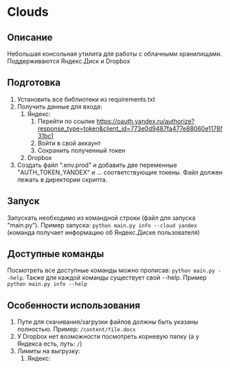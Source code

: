 # Clouds

## Описание
Небольшая консольная утилита для работы с облачными хранилищами. Поддерживаются Яндекс.Диск и Dropbox

## Подготовка
1. Установить все библиотеки из requirements.txt
2. Получить данные для входа:
    1. Яндекс: 
       1. Перейти по ссылке https://oauth.yandex.ru/authorize?response_type=token&client_id=773e0d9487fa477e88060e1178f31bc1
       2. Войти в свой аккаунт
       3. Сохранить полученный токен
    2. Dropbox
3. Создать файл ".env.prod" и добавить две переменные "AUTH_TOKEN_YANDEX" и ... соответствующие токены. Файл должен лежать в директории скрипта.

## Запуск
Запускать необходимо из командной строки (файл для запуска "main.py"). Пример запуска: 
```python main.py info --cloud yandex``` (команда получает информацию об Яндекс.Диске пользователя)

## Доступные команды
Посмотреть все доступные команды можно прописав: ```python main.py --help```.
Также для каждой команды существует свой --help. Пример ```python main.py info --help```

## Особенности использования
1. Пути для скачивания/загрузки файлов должны быть указаны полностью. Пример: ```/content/file.docx```
2. У Dropbox нет возможности посмотреть корневую папку (а у Яндекса есть, путь: ```/```)
3. Лимиты на выгрузку:
   1. Яндекс: